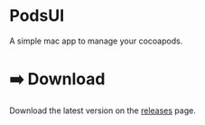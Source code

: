 # PodsUI
 A simple mac app to manage your cocoapods.
 
# ➡️ Download

Download the latest version on the [releases](https://github.com/RomanEsin/PodsUI/releases) page.
